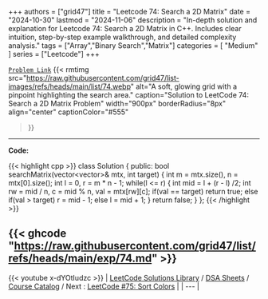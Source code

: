 
+++
authors = ["grid47"]
title = "Leetcode 74: Search a 2D Matrix"
date = "2024-10-30"
lastmod = "2024-11-06"
description = "In-depth solution and explanation for Leetcode 74: Search a 2D Matrix in C++. Includes clear intuition, step-by-step example walkthrough, and detailed complexity analysis."
tags = ["Array","Binary Search","Matrix"]
categories = [
    "Medium"
]
series = ["Leetcode"]
+++



[`Problem Link`](https://leetcode.com/problems/search-a-2d-matrix/description/)
{{< rmtimg 
    src="https://raw.githubusercontent.com/grid47/list-images/refs/heads/main/list/74.webp" 
    alt="A soft, glowing grid with a pinpoint highlighting the search area."
    caption="Solution to LeetCode 74: Search a 2D Matrix Problem"
    width="900px"
    borderRadius="8px"
    align="center" 
    captionColor="#555"
>}}
---
**Code:**

{{< highlight cpp >}}
class Solution {
public:
    bool searchMatrix(vector<vector<int>>& mtx, int target) {
        int m = mtx.size(), n = mtx[0].size();
        int l = 0, r = m * n - 1;
        while(l <= r) {
            int mid = l + (r - l) /2;
            int rw = mid / n, c = mid % n, val = mtx[rw][c];
                 if(val == target) return true;
            else if(val  > target) r = mid - 1;
            else                   l = mid + 1;
        }
        return false;
    }
};
{{< /highlight >}}

{{< ghcode "https://raw.githubusercontent.com/grid47/list/refs/heads/main/exp/74.md" >}}
---
{{< youtube x-dYOtIudzc >}}
| [LeetCode Solutions Library](https://grid47.xyz/leetcode/) / [DSA Sheets](https://grid47.xyz/sheets/) / [Course Catalog](https://grid47.xyz/courses/) / Next : [LeetCode #75: Sort Colors](https://grid47.xyz/posts/leetcode-75-sort-colors-solution/) |
| --- |
